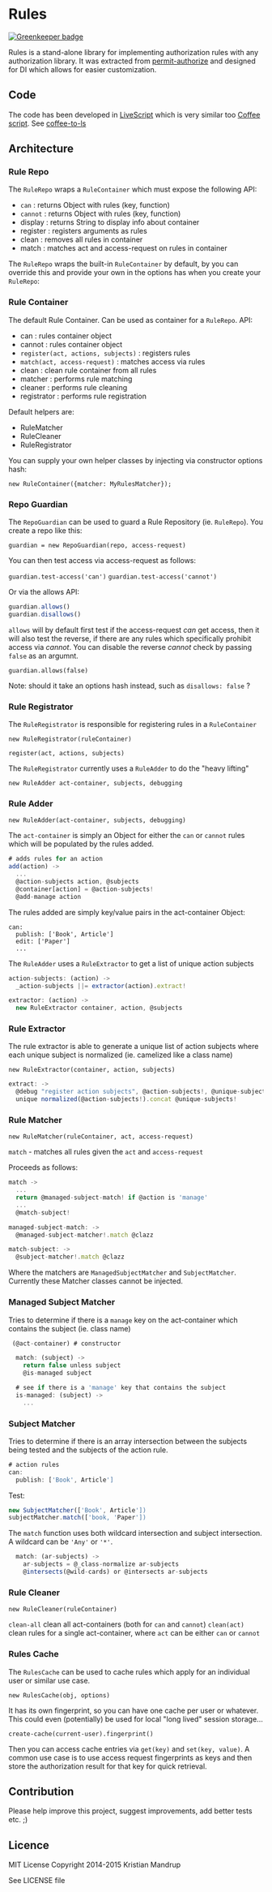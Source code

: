 # Rules

[![Greenkeeper badge](https://badges.greenkeeper.io/kristianmandrup/rules-repo.svg)](https://greenkeeper.io/)

Rules is a stand-alone library for implementing authorization rules with any authorization library.
It was extracted from [permit-authorize](https://github.com/kristianmandrup/permit-authorize) and designed
for DI which allows for easier customization.

## Code

The code has been developed in [LiveScript](http://livescript.net/) which is very similar too [Coffee script](http://coffeescript.org/).
See [coffee-to-ls](http://livescript.net/#coffee-to-ls)

## Architecture

### Rule Repo

The `RuleRepo` wraps a `RuleContainer` which must expose the following API:

- `can`    : returns Object with rules (key, function)
- `cannot` : returns Object with rules (key, function)
- display  : returns String to display info about container
- register : registers arguments as rules
- clean    : removes all rules in container
- match    : matches act and access-request on rules in container

The `RuleRepo` wraps the built-in `RuleContainer` by default, by you can override this and provide your own in the
options has when you create your `RuleRepo`:

### Rule Container

The default Rule Container. Can be used as container for a `RuleRepo`.
API:

- can : rules container object
- cannot : rules container object
- `register(act, actions, subjects)` : registers rules
- `match(act, access-request)` : matches access via rules
- clean : clean rule container from all rules
- matcher : performs rule matching
- cleaner : performs rule cleaning
- registrator : performs rule registration

Default helpers are:
- RuleMatcher
- RuleCleaner
- RuleRegistrator

You can supply your own helper classes by injecting via constructor options hash:

`new RuleContainer({matcher: MyRulesMatcher});`

### Repo Guardian

The `RepoGuardian` can be used to guard a Rule Repository (ie. `RuleRepo`). You create a repo like this:

`guardian = new RepoGuardian(repo, access-request)`

You can then test access via access-request as follows:

`guardian.test-access('can')`
`guardian.test-access('cannot')`

Or via the allows API:

```js
guardian.allows()
guardian.disallows()
```

`allows` will by default first test if the access-request *can* get access, then it will also test the reverse,
if there are any rules which specifically prohibit access via *cannot*.
You can disable the reverse *cannot* check by passing `false` as an argumnt.

`guardian.allows(false)`

Note: should it take an options hash instead, such as `disallows: false` ?

### Rule Registrator

The `RuleRegistrator` is responsible for registering rules in a `RuleContainer`

`new RuleRegistrator(ruleContainer)`

`register(act, actions, subjects)`

The `RuleRegistrator` currently uses a `RuleAdder` to do the "heavy lifting"

`new RuleAdder act-container, subjects, debugging`

### Rule Adder

`new RuleAdder(act-container, subjects, debugging)`

The `act-container` is simply an Object for either the `can` or `cannot` rules which will be populated by the rules added.

```js
# adds rules for an action
add(action) ->
  ...
  @action-subjects action, @subjects
  @container[action] = @action-subjects!
  @add-manage action
```

The rules added are simply key/value pairs in the act-container Object:

```
can:
  publish: ['Book', Article']
  edit: ['Paper']
  ...
```

The `RuleAdder` uses a `RuleExtractor` to get a list of unique action subjects

```js
action-subjects: (action) ->
  _action-subjects ||= extractor(action).extract!

extractor: (action) ->
  new RuleExtractor container, action, @subjects
```

### Rule Extractor

The rule extractor is able to generate a unique list of action subjects where
each unique subject is normalized (ie. camelized like a class name)

`new RuleExtractor(container, action, subjects)`

```js
extract: ->
  @debug "register action subjects", @action-subjects!, @unique-subjects!
  unique normalized(@action-subjects!).concat @unique-subjects!
```

### Rule Matcher

`new RuleMatcher(ruleContainer, act, access-request)`

`match` - matches all rules given the `act` and `access-request`

Proceeds as follows:

```js
match ->
  ...
  return @managed-subject-match! if @action is 'manage'
  ...
  @match-subject!

managed-subject-match: ->
  @managed-subject-matcher!.match @clazz

match-subject: ->
  @subject-matcher!.match @clazz
```

Where the matchers are `ManagedSubjectMatcher` and `SubjectMatcher`.
Currently these Matcher classes cannot be injected.

### Managed Subject Matcher

Tries to determine if there is a `manage` key on the act-container which contains the subject (ie. class name)

```js
 (@act-container) # constructor

  match: (subject) ->
    return false unless subject
    @is-managed subject

  # see if there is a 'manage' key that contains the subject
  is-managed: (subject) ->
    ...
```

### Subject Matcher

Tries to determine if there is an array intersection between the subjects
being tested and the subjects of the action rule.

```js
# action rules
can:
  publish: ['Book', Article']
```

Test:

```js
new SubjectMatcher(['Book', Article'])
subjectMatcher.match(['book, 'Paper'])
```

The `match` function uses both wildcard intersection and subject intersection.
A wildcard can be `'Any'` or `'*'`.

```js
  match: (ar-subjects) ->
    ar-subjects = @_class-normalize ar-subjects
    @intersects(@wild-cards) or @intersects ar-subjects
```

### Rule Cleaner

`new RuleCleaner(ruleContainer)`

`clean-all` clean all act-containers (both for `can` and `cannot`)
`clean(act)` clean rules for a single act-container, where `act` can be either `can` or `cannot`

### Rules Cache

The `RulesCache` can be used to cache rules which apply for an individual user or similar use case.

`new RulesCache(obj, options)`

It has its own fingerprint, so you can have one cache per user or whatever.
This could even (potentially) be used for local "long lived" session storage...

`create-cache(current-user).fingerprint()`

Then you can access cache entries via `get(key)` and `set(key, value)`. A common use case
is to use access request fingerprints as keys and then store the authorization result for that key
 for quick retrieval.

## Contribution

Please help improve this project, suggest improvements, add better tests etc. ;)

## Licence

MIT License
Copyright 2014-2015 Kristian Mandrup

See LICENSE file